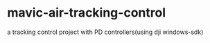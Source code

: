 # mavic-air-tracking-control
a tracking control project with PD controllers(using dji windows-sdk)  
